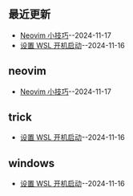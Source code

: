 ## 最近更新
- [Neovim 小技巧](https://github.com/isvicy/gitblog/issues/3)--2024-11-17
- [设置 WSL 开机启动](https://github.com/isvicy/gitblog/issues/1)--2024-11-16
## neovim
- [Neovim 小技巧](https://github.com/isvicy/gitblog/issues/3)--2024-11-17
## trick
- [设置 WSL 开机启动](https://github.com/isvicy/gitblog/issues/1)--2024-11-16
## windows
- [设置 WSL 开机启动](https://github.com/isvicy/gitblog/issues/1)--2024-11-16
